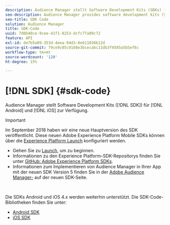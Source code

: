 ```yaml
---
description: Audience Manager stellt Software Development Kits (SDKs) für Android und iOS bereit.
seo-description: Audience Manager provides software development kits (SDKs) for Android and iOS.
seo-title: SDK Code
solution: Audience Manager
title: SDK-Code
uuid: 7d0b40ce-9cee-41f1-8253-dcfc77a89c72
feature: API
exl-id: de7b5a09-353d-4eea-94d3-8e611036b12d
source-git-commit: 79ce9c05c9168e3bcecabc11db3f9585a5b5ef6c
workflow-type: tm+mt
source-wordcount: '120'
ht-degree: 15%

---
```


# [!DNL SDK] {#sdk-code}

Audience Manager stellt Software Development Kits ([!DNL SDK]) für [!DNL Android] und [!DNL iOS] zur Verfügung.

>[!IMPORTANT]
>
>Im September 2018 haben wir eine neue Hauptversion des SDK veröffentlicht. Diese neuen Adobe Experience Platform Mobile SDKs können über die [Experience Platform Launch](https://www.adobe.com/experience-platform/launch.html) konfiguriert werden.

* Gehen Sie zu [Launch](https://launch.adobe.com/), um zu beginnen.
* Informationen zu den Experience Platform-SDK-Repositorys finden Sie unter [GitHub: Adobe Experience Platform SDKs](https://github.com/Adobe-Marketing-Cloud/acp-sdks).
* Informationen zum Implementieren von Audience Manager in Ihrer App mit der neuen SDK Version 5 finden Sie in der [Adobe Audience Manager-](https://experienceleague.adobe.com/docs/experience-platform/destinations/catalog/data-management/aam-dil-extension.html?lang=de) auf der neuen SDK-Seite.

<br>

Die SDKs Android und iOS 4.x werden weiterhin unterstützt. Die SDK-Code-Bibliotheken finden Sie unter:

* [Android SDK](https://experienceleague.adobe.com/docs/mobile-services/android/overview.html?lang=de)
* [iOS SDK](https://experienceleague.adobe.com/docs/mobile-services/ios/overview.html?lang=de)
